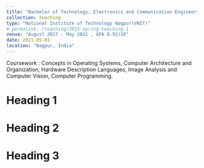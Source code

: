 ```yaml
---
title: "Bachelor of Technology, Electronics and Communication Engineering"
collection: teaching
type: "National Institute of Technology Nagpur(VNIT)"
# permalink: /teaching/2015-spring-teaching-1
venue: "August 2017 - May 2021 , GPA 8.92/10"
date: 2021-05-01
location: "Nagpur, India"
---
```


Coursework : Concepts in Operating Systems, Computer Architecture and Organization, Hardware Description Languages, Image Analysis and Computer Vision, Computer Programming.

Heading 1
======

Heading 2
======

Heading 3
======
